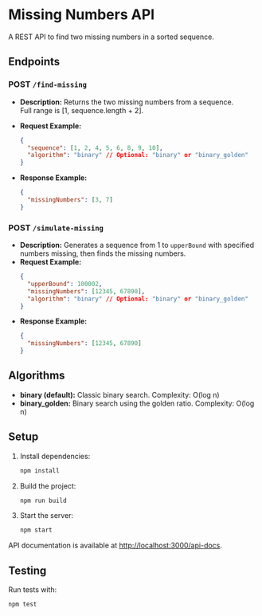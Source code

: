 # Missing Numbers API

A REST API to find two missing numbers in a sorted sequence.

## Endpoints

### POST `/find-missing`

- **Description:** Returns the two missing numbers from a sequence.  
  Full range is [1, sequence.length + 2].
- **Request Example:**

  ```json
  {
    "sequence": [1, 2, 4, 5, 6, 8, 9, 10],
    "algorithm": "binary" // Optional: "binary" or "binary_golden"
  }
  ```

- **Response Example:**
  ```json
  {
    "missingNumbers": [3, 7]
  }
  ```

### POST `/simulate-missing`

- **Description:** Generates a sequence from 1 to `upperBound` with specified numbers missing, then finds the missing numbers.
- **Request Example:**
  ```json
  {
    "upperBound": 100002,
    "missingNumbers": [12345, 67890],
    "algorithm": "binary" // Optional: "binary" or "binary_golden"
  }
  ```
- **Response Example:**
  ```json
  {
    "missingNumbers": [12345, 67890]
  }
  ```

## Algorithms

- **binary (default):** Classic binary search. Complexity: O(log n)
- **binary_golden:** Binary search using the golden ratio. Complexity: O(log n)

## Setup

1. Install dependencies:
   ```bash
   npm install
   ```
2. Build the project:
   ```bash
   npm run build
   ```
3. Start the server:
   ```bash
   npm start
   ```

API documentation is available at [http://localhost:3000/api-docs](http://localhost:3000/api-docs).

## Testing

Run tests with:

```bash
npm test
```
